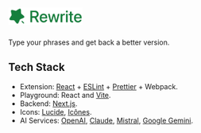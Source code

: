 # <img width="150" height="35" src="website/public/logo.png" width="425"/>

Type your phrases and get back a better version.

## Tech Stack

- Extension: [React](https://reactjs.org/) + [ESLint](https://eslint.org/) + [Prettier](https://eslint.org/) + Webpack.
- Playground: React and [Vite](https://vitejs.dev/).
- Backend: [Next.js](https://nextjs.org/).
- Icons: [Lucide](https://lucide.dev/), [Icônes](https://icones.js.org/).
- AI Services: [OpenAI](https://openai.com/), [Claude](https://claude.ai/), [Mistral](https://mistral.ai/), [Google Gemini](https://gemini.google.com/).
